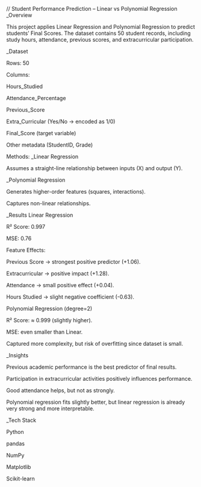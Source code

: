 // Student Performance Prediction – Linear vs Polynomial Regression
_Overview

This project applies Linear Regression and Polynomial Regression to predict students’ Final Scores.
The dataset contains 50 student records, including study hours, attendance, previous scores, and extracurricular participation.

_Dataset

Rows: 50

Columns:

Hours_Studied

Attendance_Percentage

Previous_Score

Extra_Curricular (Yes/No → encoded as 1/0)

Final_Score (target variable)

Other metadata (StudentID, Grade)

Methods:
_Linear Regression

Assumes a straight-line relationship between inputs (X) and output (Y).​

_Polynomial Regression

Generates higher-order features (squares, interactions).

Captures non-linear relationships.

 _Results
Linear Regression

R² Score: 0.997

MSE: 0.76

Feature Effects:

Previous Score → strongest positive predictor (+1.06).

Extracurricular → positive impact (+1.28).

Attendance → small positive effect (+0.04).

Hours Studied → slight negative coefficient (-0.63).

Polynomial Regression (degree=2)

R² Score: ≈ 0.999 (slightly higher).

MSE: even smaller than Linear.

Captured more complexity, but risk of overfitting since dataset is small.

_Insights

Previous academic performance is the best predictor of final results.

Participation in extracurricular activities positively influences performance.

Good attendance helps, but not as strongly.

Polynomial regression fits slightly better, but linear regression is already very strong and more interpretable.

_Tech Stack

Python

pandas

NumPy

Matplotlib

Scikit-learn
